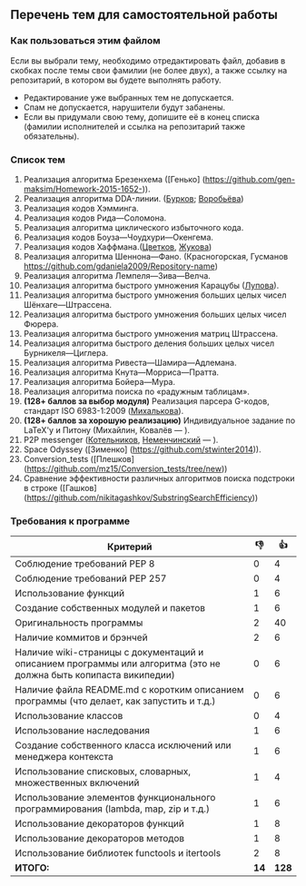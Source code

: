 ## Перечень тем для самостоятельной работы

### Как пользоваться этим файлом

Если вы выбрали тему, необходимо отредактировать файл, добавив в скобках после темы свои фамилии (не более двух), а также ссылку на репозитарий, в котором вы будете выполнять работу.
* Редактирование уже выбранных тем не допускается.
* Спам не допускается, нарушители будут забанены.
* Если вы придумали свою тему, допишите её в конец списка (фамилии исполнителей и ссылка на репозитарий также обязательны).
 
### Список тем

1. Реализация алгоритма Брезенхема ([Генько] (https://github.com/gen-maksim/Homework-2015-1652-)).
2. Реализация алгоритма DDA-линии. ([Бурков](https://github.com/become-iron/diff-python-scripts/tree/master/dda); [Воробьёва](https://github.com/LinaVorob/DDA--lines))
3. Реализация кодов Хэмминга.
4. Реализация кодов Рида—Соломона.
5. Реализация алгоритма циклического избыточного кода.
6. Реализация кодов Боуза—Чоудхури—Окенгема.
7. Реализация кодов Хаффмана.([Цветков](https://github.com/Petr-tsvetkov31), [Жукова](https://github.com/Oksana-Zhykova))
8. Реализация алгоритма Шеннона—Фано. (Красногорская, Гусманов https://github.com/gdaniela2009/Repository-name)
9. Реализация алгоритма Лемпеля—Зива—Велча.
10. Реализация алгоритма быстрого умножения Карацубы ([Лупова](https://github.com/cat-lucy)).
11. Реализация алгоритма быстрого умножения больших целых чисел Шёнхаге—Штрассена.
12. Реализация алгоритма быстрого умножения больших целых чисел Фюрера.
13. Реализация алгоритма быстрого умножения матриц Штрассена.
14. Реализация алгоритма быстрого деления больших целых чисел Бурникеля—Циглера.
15. Реализация алгоритма Ривеста—Шамира—Адлемана.
16. Реализация алгоритма Кнута—Морриса—Пратта.
17. Реализация алгоритма Бойера—Мура.
18. Реализация алгоритма поиска по «радужным таблицам».
19. **(128+ баллов за выбор модуля)** Реализация парсера G-кодов, стандарт ISO 6983-1:2009 ([Михалькова](https://github.com/lectorvin/gcode)).
20. **(128+ баллов за хорошую реализацию)** Индивидуальное задание по LaTeX'у и Питону (Михайлин, Ковалёв&nbsp;— ).
21. P2P messenger ([Котельников](https://github.com/kotelnikov-itmo), [Неменчинский](https://github.com/ivanguy)&nbsp;— ).
22. Space Odyssey ([Зименко] (https://github.com/stwinter2014)).
23. Conversion_tests ([Плешков] (https://github.com/mz15/Conversion_tests/tree/new))
24. Сравнение эффективности различных алгоритмов поиска подстроки в строке ([Гашков] (https://github.com/nikitagashkov/SubstringSearchEfficiency))

### Требования к программе

Критерий      | :-1: | :+1: 
------------- | -----|-------
Соблюдение требований PEP 8 | 0 | 4
Соблюдение требований PEP 257 | 0 | 4
Использование функций | 1 | 6
Создание собственных модулей и пакетов | 1 | 6
Оригинальность программы | 2 | 40
Наличие коммитов и брэнчей | 2 | 6
Наличие wiki-страницы с документаций и описанием программы или алгоритма (это не должна быть копипаста википедии) | 0 | 6
Наличие файла README.md с коротким описанием программы (что делает, как запустить и т.д.) | 0 | 6
Использование классов | 0 | 4
Использование наследования | 1 | 6
Создание собственного класса исключений или менеджера контекста | 1 | 6
Использование списковых, словарных, множественных включений | 1 | 4
Использование элементов функционального программирования (lambda, map, zip и т.д.) | 1 | 6
Использование декораторов функций | 1 | 8
Использование декораторов методов | 1 | 8
Использование библиотек functools и itertools | 2 | 8
**ИТОГО:** | **14** | **128**
